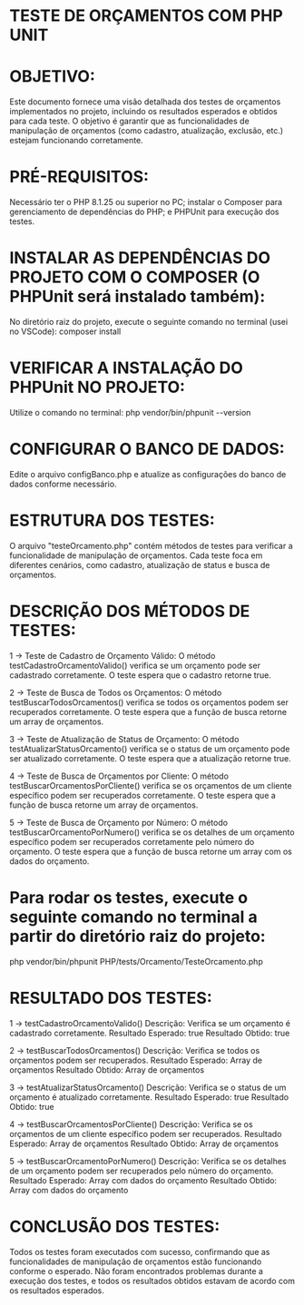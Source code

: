 # TESTE DE ORÇAMENTOS COM PHP UNIT

# OBJETIVO:
Este documento fornece uma visão detalhada dos testes de orçamentos implementados no projeto, incluindo os resultados esperados e obtidos para cada teste. O objetivo é garantir que as funcionalidades de manipulação de orçamentos (como cadastro, atualização, exclusão, etc.) estejam funcionando corretamente.


# PRÉ-REQUISITOS:
Necessário ter o PHP 8.1.25 ou superior no PC; instalar o Composer para gerenciamento de dependências do PHP; e PHPUnit para execução dos testes.


# INSTALAR AS DEPENDÊNCIAS DO PROJETO COM O COMPOSER (O PHPUnit será instalado também):
No diretório raiz do projeto, execute o seguinte comando no terminal (usei no VSCode): composer install


# VERIFICAR A INSTALAÇÃO DO PHPUnit NO PROJETO:
Utilize o comando no terminal: php vendor/bin/phpunit --version


# CONFIGURAR O BANCO DE DADOS:
Edite o arquivo configBanco.php e atualize as configurações do banco de dados conforme necessário.


# ESTRUTURA DOS TESTES:
O arquivo "testeOrcamento.php" contém métodos de testes para verificar a funcionalidade de manipulação de orçamentos. Cada teste foca em diferentes cenários, como cadastro, atualização de status e busca de orçamentos.


# DESCRIÇÃO DOS MÉTODOS DE TESTES:

1 -> Teste de Cadastro de Orçamento Válido:
O método testCadastroOrcamentoValido() verifica se um orçamento pode ser cadastrado corretamente. O teste espera que o cadastro retorne true.


2 -> Teste de Busca de Todos os Orçamentos:
O método testBuscarTodosOrcamentos() verifica se todos os orçamentos podem ser recuperados corretamente. O teste espera que a função de busca retorne um array de orçamentos.


3 -> Teste de Atualização de Status de Orçamento:
O método testAtualizarStatusOrcamento() verifica se o status de um orçamento pode ser atualizado corretamente. O teste espera que a atualização retorne true.


4 -> Teste de Busca de Orçamentos por Cliente:
O método testBuscarOrcamentosPorCliente() verifica se os orçamentos de um cliente específico podem ser recuperados corretamente. O teste espera que a função de busca retorne um array de orçamentos.


5 -> Teste de Busca de Orçamento por Número:
O método testBuscarOrcamentoPorNumero() verifica se os detalhes de um orçamento específico podem ser recuperados corretamente pelo número do orçamento. O teste espera que a função de busca retorne um array com os dados do orçamento.


# Para rodar os testes, execute o seguinte comando no terminal a partir do diretório raiz do projeto: 
php vendor/bin/phpunit PHP/tests/Orcamento/TesteOrcamento.php


# RESULTADO DOS TESTES:

1 -> testCadastroOrcamentoValido()
Descrição: Verifica se um orçamento é cadastrado corretamente.
Resultado Esperado: true
Resultado Obtido: true

2 -> testBuscarTodosOrcamentos()
Descrição: Verifica se todos os orçamentos podem ser recuperados.
Resultado Esperado: Array de orçamentos
Resultado Obtido: Array de orçamentos

3 -> testAtualizarStatusOrcamento()
Descrição: Verifica se o status de um orçamento é atualizado corretamente.
Resultado Esperado: true
Resultado Obtido: true

4 -> testBuscarOrcamentosPorCliente()
Descrição: Verifica se os orçamentos de um cliente específico podem ser recuperados.
Resultado Esperado: Array de orçamentos
Resultado Obtido: Array de orçamentos

5 -> testBuscarOrcamentoPorNumero()
Descrição: Verifica se os detalhes de um orçamento podem ser recuperados pelo número do orçamento.
Resultado Esperado: Array com dados do orçamento
Resultado Obtido: Array com dados do orçamento


# CONCLUSÃO DOS TESTES:

Todos os testes foram executados com sucesso, confirmando que as funcionalidades de manipulação de orçamentos estão funcionando conforme o esperado. Não foram encontrados problemas durante a execução dos testes, e todos os resultados obtidos estavam de acordo com os resultados esperados.